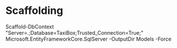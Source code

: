 # Scaffolding
Scaffold-DbContext "Server=.;Database=TaxiBox;Trusted_Connection=True;" Microsoft.EntityFrameworkCore.SqlServer -OutputDir Models -Force
